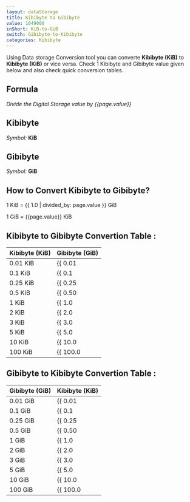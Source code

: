 ```yaml
---
layout: dataStorage
title: Kibibyte to Gibibyte
value: 1049000
inShort: KiB-to-GiB
switch: Gibibyte-to-Kibibyte
categories: Kibibyte
---
```


Using Data storage Conversion tool you can converte **Kibibyte (KiB)** to **Kibibyte (KiB)** or vice versa. Check 1 Kibibyte and Gibibyte value given below and also check quick conversion tables.

## Formula
*Divide the Digital Storage value by {{page.value}}*

## Kibibyte
*Symbol:* **KiB**

## Gibibyte
*Symbol:* **GiB**

## How to Convert Kibibyte to Gibibyte?

1 KiB = {{ 1.0 | divided_by: page.value }} GiB

1 GiB = {{page.value}} KiB


## Kibibyte to Gibibyte Convertion Table :

| Kibibyte (KiB) | Gibibyte (GiB) |
| ---- | ---- |
| 0.01 KiB | {{ 0.01 | divided_by: page.value }} GiB |
| 0.1 KiB | {{ 0.1 | divided_by: page.value }} GiB |
| 0.25 KiB | {{ 0.25 | divided_by: page.value }} GiB |
| 0.5 KiB | {{ 0.50 | divided_by: page.value }} GiB |
| 1 KiB | {{ 1.0 | divided_by: page.value }} GiB |
| 2 KiB | {{ 2.0 | divided_by: page.value }} GiB |
| 3 KiB | {{ 3.0 | divided_by: page.value }} GiB |
| 5 KiB | {{ 5.0 | divided_by: page.value }} GiB |
| 10 KiB | {{ 10.0 | divided_by: page.value }} GiB |
| 100 KiB | {{ 100.0 | divided_by: page.value }} GiB |

## Gibibyte to Kibibyte Convertion Table :

| Gibibyte (GiB) | Kibibyte (KiB) |
| ---- | ---- |
| 0.01 GiB | {{ 0.01 | times: page.value }} KiB |
| 0.1 GiB | {{ 0.1 | times: page.value }} KiB |
| 0.25 GiB | {{ 0.25 | times: page.value }} KiB |
| 0.5 GiB | {{ 0.50 | times: page.value }} KiB |
| 1 GiB | {{ 1.0 | times: page.value }} KiB |
| 2 GiB | {{ 2.0 | times: page.value }} KiB |
| 3 GiB | {{ 3.0 | times: page.value }} KiB |
| 5 GiB | {{ 5.0 | times: page.value }} KiB |
| 10 GiB | {{ 10.0 | times: page.value }} KiB |
| 100 GiB | {{ 100.0 | times: page.value }} KiB |


<script>
document.getElementById('selectInput')[5].selected = true
document.getElementById('selectOutput')[13].selected = true
</script>
